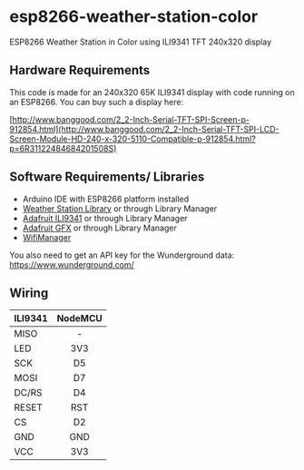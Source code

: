 # esp8266-weather-station-color

ESP8266 Weather Station in Color using ILI9341 TFT 240x320 display

## Hardware Requirements

This code is made for an 240x320 65K ILI9341 display with code running on an ESP8266.
You can buy such a display here: 

[http://www.banggood.com/2_2-Inch-Serial-TFT-SPI-Screen-p-912854.html](http://www.banggood.com/2_2-Inch-Serial-TFT-SPI-LCD-Screen-Module-HD-240-x-320-5110-Compatible-p-912854.html?p=6R31122484684201508S)

## Software Requirements/ Libraries

* Arduino IDE with ESP8266 platform installed
* [Weather Station Library](https://github.com/squix78/esp8266-weather-station) or through Library Manager
* [Adafruit ILI9341](https://github.com/adafruit/Adafruit_ILI9341) or through Library Manager
* [Adafruit GFX](https://github.com/adafruit/Adafruit-GFX-Library) or through Library Manager
* [WifiManager](https://github.com/tzapu/WiFiManager)

You also need to get an API key for the Wunderground data: https://www.wunderground.com/

## Wiring

| ILI9341       | NodeMCU      |
| ------------- |:-------------:| 
| MISO          | -             | 
| LED           | 3V3           | 
| SCK           | D5            | 
| MOSI          | D7            |
| DC/RS         | D4            |
| RESET         | RST           |
| CS            | D2            |
| GND           | GND           |
| VCC           | 3V3           |

